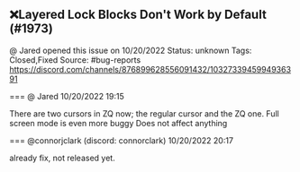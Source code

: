 ## ❌Layered Lock Blocks Don't Work by Default (#1973)
@ Jared opened this issue on 10/20/2022
Status: unknown
Tags: Closed,Fixed
Source: #bug-reports https://discord.com/channels/876899628556091432/1032733945994936391


=== @ Jared 10/20/2022 19:15

There are two cursors in ZQ now; the regular cursor and the ZQ one. Full screen mode is even more buggy
Does not affect anything

=== @connorjclark (discord: connorclark) 10/20/2022 20:17

already fix, not released yet.
